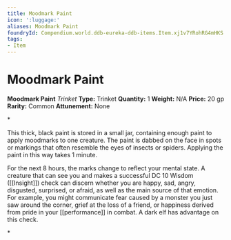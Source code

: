 ```yaml
---
title: Moodmark Paint
icon: ':luggage:'
aliases: Moodmark Paint
foundryId: Compendium.world.ddb-eureka-ddb-items.Item.xj1v7YRohRG4mHKS
tags:
- Item
---
```


# Moodmark Paint

**Moodmark Paint**
_Trinket_
**Type:** Trinket
**Quantity:** 1
**Weight:** N/A
**Price:** 20 gp
**Rarity:** Common
**Attunement:** None

*<p>This thick, black paint is stored in a small jar, containing enough paint to apply moodmarks to one creature. The paint is dabbed on the face in spots or markings that often resemble the eyes of insects or spiders. Applying the paint in this way takes 1 minute.

For the next 8 hours, the marks change to reflect your mental state. A creature that can see you and makes a successful DC 10 Wisdom ([[Insight]]) check can discern whether you are happy, sad, angry, disgusted, surprised, or afraid, as well as the main source of that emotion. For example, you might communicate fear caused by a monster you just saw around the corner, grief at the loss of a friend, or happiness derived from pride in your [[performance]] in combat. A dark elf has advantage on this check.</p>*